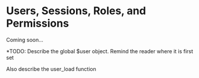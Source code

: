 # Users, Sessions, Roles, and Permissions

Coming soon...

*TODO: Describe the global $user object. Remind the reader where it is first set

Also describe the user_load function

